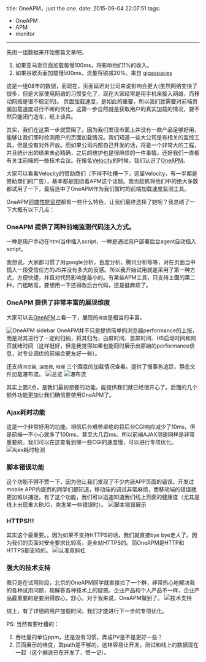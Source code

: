 title: OneAPM，just the one.
date: 2015-09-04 22:07:51
tags:
- OneAPM
- APM
- monitor

---

先用一组数据来开始整篇文章吧。
1. 如果亚马逊页面加载每慢100ms，将影响他们1%的收入。
2. 如果谷歌页面加载慢500ms，流量将锐减20%。来自 [gigaspaces](http://blog.gigaspaces.com/amazon-found-every-100ms-of-latency-cost-them-1-in-sales/)

这是一组08年的数据，而现在，页面延迟对公司来说影响会更大(虽然网络变快了很多，但是大家使用网络的习惯变化了，现在大家经常是用手机来接入网络，而移动网络是很不稳定的)。
页面加载速度，是如此的重要，所以我们就需要对前端页面加载速度进行不断的优化。这第一步自然就是获取用户的真实加载的情况，要不然只能闭门造车，纸上谈兵。

其实，我们在这第一步就受阻了。因为我们发现市面上并没有一款产品足够好用，能够让我们即时检测用户的页面加载情况。我们知道一些大公司是有相关的监控工具，但是没有对外开放。而如果公司内部自己开发的话，将是一个非常大的工程，并且统计出的结果未必精确，之后的维护也是很麻烦的一件事情。还好我们一直都有关注前端的一些技术会议。在报名[Velocity](velocity.oreilly.com.cn/2015/index.php)的时候，我们认识了[OneAPM](http://www.oneapm.com)。

大家可以看看Velocity的赞助商们（不得不吐槽一下，这届Velocity，有一半都是赞助商们的广告），基本都是围绕着APM这个话题。我也趁机将他们中的绝大多数都试用了一下，最后选中了OneAPM作为我们暂时的前端加载速度监测工具。

OneAPM[前端性能监控](http://www.oneapm.com/bi/feature.html)都有一些什么特色，让我们最终选择了她呢？我总结了一下大概有以下几点：

### OneAPM 提供了两种前端监测代码注入方式。
一种是用户手动在html当中插入script，一种是通过用户部署后台agent自动插入script。

我想说，大家都习惯了用google分析，百度分析，腾讯分析等等，对在页面当中插入一段受信任方的JS并没有多大的反感。所以我开始试用就是采用了第一种方式，方便快捷，并且对代码影响是最小的。有某些APM工具，只支持上面的第二种，门槛略高，要想用一下还得改后台代码，还是挺麻烦了。

###  OneAPM 提供了非常丰富的展现维度
大家可以去[OneAPM](http://www.oneapm.com)上看一下，展现的`维度`是相当的丰富。

![OneAPM sidebar ](http://7xkybo.com1.z0.glb.clouddn.com/oneapm1.png)
OneAPM并不只是提供简单的浏览器performance的上报，而是对其进行了一定的归纳，将其归为，白屏时间、首屏时间、H5启动时间和网页就绪时间（这样挺好，但是我觉得如果也能同时展示出原始的performance信息，对专业调优的前端会更友好一些）。

还支持`浏览器`, `运营商`, `地理` 三个围度的加载情况查看。提供了慢事务追踪，静态文件加载瀑布流。
![总览](http://7xkybo.com1.z0.glb.clouddn.com/oneapm2.png)
![瀑布流](http://7xkybo.com1.z0.glb.clouddn.com/oneapm3.png)

其实上面2点，是我们最初想要的功能。能提供我们就已经很开心了。后面的几个额外功能更加让我们确信要使用OneAPM了。

### Ajax耗时功能
这是一个非常好用的功能。相信后台艰苦卓绝的将后台CGI响应减少了10ms，但是前端一不小心就多了100ms，甚至大几百ms。所以前端AJAX测速同样是非常重要的。我们可以在这查看到哪一些CGI的速度慢，可以进行专项优化。
![Ajax耗时检测](http://7xkybo.com1.z0.glb.clouddn.com/oneapm4.png)

### 脚本错误功能
这个功能不得不赞一下，因为他让我们发现了不少内嵌APP页面的错误。开发过mobile APP内嵌页的同学们都知道，移动端的调试非常麻烦，而移动端的错误就更加难以捕捉。有了这个功能，我们可以迅速知道我们线上页面的健康度（尤其是线上出现重大BUG，突发某一些错误时）。
![脚本错误展示](http://7xkybo.com1.z0.glb.clouddn.com/oneapm5.png)

### HTTPS!!!
其实这个最重要。。因为如果不支持HTTPS的话，我们就直接bye bye走人了。因为我们的页面对安全要求比较高，是全站HTTPS的。而OneAPM是HTTP和HTTPS都支持的。
![认准双斜杠](http://7xkybo.com1.z0.glb.clouddn.com/oneapm6.png)

### 强大的技术支持
我只是在试用阶段，北京的OneAPM同学就直接拉了一个群，非常热心地解决我的各种试用问题，和解答各种技术上的疑惑。企业产品和个人产品不一样，企业产品最重要的是要用得放心，舒心。对于我来说，OneAPM做到了。
![技术支持](http://7xkybo.com1.z0.glb.clouddn.com/oneapm7.png)

综上，有了详细的用户加载时间，我们才能进行下一步的专项优化。

PS: 当然有要吐槽的：
1. 吞吐量的单位ppm，还是没有习惯，弄成PV是不是更好一些？
2. 页面展示的维度，取path是不够的，这样容易让开发，测试和线上的数据混在一起（这个据说已在开发了，赞一记）。
